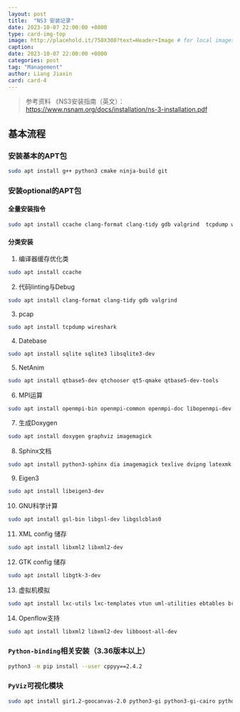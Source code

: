 ```yaml
---
layout: post
title:  "NS3 安装记录"
date: 2023-10-07 22:00:00 +0800
type: card-img-top
image: http://placehold.it/750X300?text=Header+Image # for local images, place in /assets/img/posts/
caption:
date: 2023-10-07 22:00:00 +0800
categories: post
tag: "Management"
author: Liang Jiaxin
card: card-4
---
```


> 参考资料 《NS3安装指南（英文）：https://www.nsnam.org/docs/installation/ns-3-installation.pdf

## 基本流程

### 安装基本的APT包

```bash
sudo apt install g++ python3 cmake ninja-build git
```

### 安装optional的APT包

#### 全量安装指令
```bash
sudo apt install ccache clang-format clang-tidy gdb valgrind  tcpdump wireshark sqlite sqlite3 libsqlite3-dev qtbase5-dev qtchooser qt5-qmake qtbase5-dev-tools openmpi-bin openmpi-common openmpi-doc libopenmpi-dev  doxygen graphviz imagemagick python3-sphinx dia imagemagick texlive dvipng latexmk texlive-extra-utils texlive-latex-extra texlive-font-utils libeigen3-dev gsl-bin libgsl-dev libgslcblas0 libxml2 libxml2-dev  libgtk-3-dev lxc-utils lxc-templates vtun uml-utilities ebtables bridge-utils libxml2 libxml2-dev libboost-all-dev
```

#### 分类安装

1. 编译器缓存优化类

```bash
sudo apt install ccache 
```

2. 代码linting与Debug

```bash
sudo apt install clang-format clang-tidy gdb valgrind
```

3. pcap
```bash
sudo apt install tcpdump wireshark
```

4. Datebase
```bash
sudo apt install sqlite sqlite3 libsqlite3-dev
```

5. NetAnim
``` bash
sudo apt install qtbase5-dev qtchooser qt5-qmake qtbase5-dev-tools
```

6. MPI运算

``` bash
sudo apt install openmpi-bin openmpi-common openmpi-doc libopenmpi-dev
```

7. 生成Doxygen

``` bash
sudo apt install doxygen graphviz imagemagick
```

8. Sphinx文档

``` bash
sudo apt install python3-sphinx dia imagemagick texlive dvipng latexmk texlive-extra-utils texlive-latex-extra texlive-font-utils
```

9.  Eigen3

``` bash
sudo apt install libeigen3-dev
```

10. GNU科学计算

``` bash
sudo apt install gsl-bin libgsl-dev libgslcblas0
```

11. XML config 储存

``` bash
sudo apt install libxml2 libxml2-dev
```

12. GTK config 储存

``` bash
sudo apt install libgtk-3-dev
```

13. 虚拟机模拟

``` bash
sudo apt install lxc-utils lxc-templates vtun uml-utilities ebtables bridge-utils
```

14. Openflow支持

``` bash
sudo apt install libxml2 libxml2-dev libboost-all-dev
```

### `Python-binding`相关安装（3.36版本以上）
```bash
python3 -m pip install --user cppyy==2.4.2
```

### `PyViz`可视化模块
```bash
sudo apt install gir1.2-goocanvas-2.0 python3-gi python3-gi-cairo python3-pygraphviz gir1.2-gtk-3.0 ipython3
```